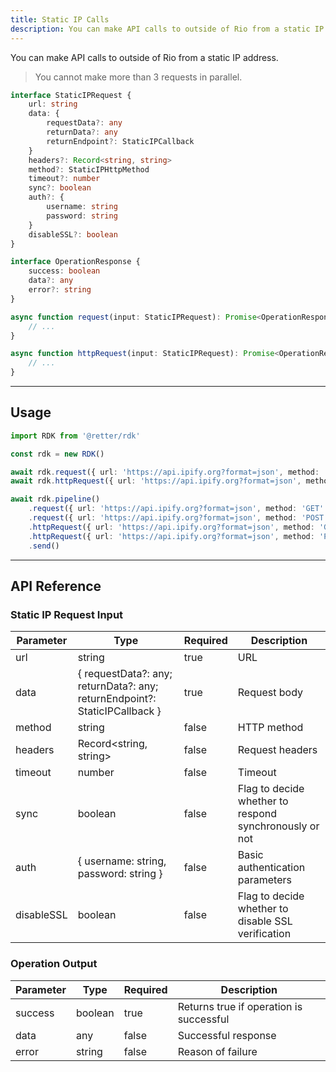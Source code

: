 ```yaml
---
title: Static IP Calls
description: You can make API calls to outside of Rio from a static IP address.
---
```


You can make API calls to outside of Rio from a static IP address.

> You cannot make more than 3 requests in parallel.

```typescript
interface StaticIPRequest {
    url: string
    data: {
        requestData?: any
        returnData?: any
        returnEndpoint?: StaticIPCallback
    }
    headers?: Record<string, string>
    method?: StaticIPHttpMethod
    timeout?: number
    sync?: boolean
    auth?: {
        username: string
        password: string
    }
    disableSSL?: boolean
}

interface OperationResponse {
    success: boolean
    data?: any
    error?: string
}

async function request(input: StaticIPRequest): Promise<OperationResponse | undefined> {
    // ...
}

async function httpRequest(input: StaticIPRequest): Promise<OperationResponse | undefined> {
    // ...
}
```

---

## Usage

```typescript
import RDK from '@retter/rdk'

const rdk = new RDK()

await rdk.request({ url: 'https://api.ipify.org?format=json', method: 'GET' })
await rdk.httpRequest({ url: 'https://api.ipify.org?format=json', method: 'GET' })

await rdk.pipeline()
    .request({ url: 'https://api.ipify.org?format=json', method: 'GET' })
    .request({ url: 'https://api.ipify.org?format=json', method: 'POST' })
    .httpRequest({ url: 'https://api.ipify.org?format=json', method: 'GET' })
    .httpRequest({ url: 'https://api.ipify.org?format=json', method: 'POST' })
    .send()
```

---

## API Reference

### Static IP Request Input

| Parameter     | Type                | Required            | Description         |
| ------------- | ------------------- | ------------------- | ------------------- |
| url           | string              | true                | URL |
| data          | { requestData?: any; returnData?: any; returnEndpoint?: StaticIPCallback } | true                | Request body |
| method        | string              | false               | HTTP method |
| headers       | Record<string, string> | false               | Request headers |
| timeout       | number              | false               | Timeout |
| sync          | boolean             | false               | Flag to decide whether to respond synchronously or not |
| auth          | { username: string, password: string } | false               | Basic authentication parameters |
| disableSSL    | boolean             | false               | Flag to decide whether to disable SSL verification |

### Operation Output

| Parameter     | Type                | Required            | Description         |
| ------------- | ------------------- | ------------------- | ------------------- |
| success       | boolean             | true                | Returns true if operation is successful |
| data          | any                 | false               | Successful response |
| error         | string              | false               | Reason of failure |
